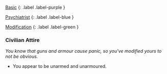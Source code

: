 
[Basic](Game/Progress#Basic)
{: .label .label-purple }

[Psychiatrist](Game/Psychiatrist)
{: .label .label-blue }

[Modification](Game/Progress#Modification)
{: .label .label-green }
### Civilian Attire
*You know that guns and armour cause panic, so you've modified yours to not be obvious.*
* You appear to be unarmed and unarmoured.

